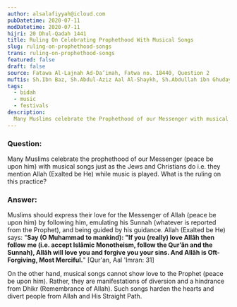 ```yaml
---
author: alsalafiyyah@icloud.com
pubDatetime: 2020-07-11
modDatetime: 2020-07-11
hijri: 20 Dhul-Qadah 1441
title: Ruling On Celebrating Prophethood With Musical Songs
slug: ruling-on-prophethood-songs
trans: ruling-on-prophethood-songs
featured: false
draft: false
source: Fatawa Al-Lajnah Ad-Da’imah, Fatwa no. 18440, Question 2
muftis: Sh.Ibn Baz, Sh.Abdul-Aziz Aal Al-Shaykh, Sh.Abdullah ibn Ghudayyan, Sh.Salih Fawzan, Sh. Bakr Abu Zayd
tags:
  - bidah
  - music
  - festivals
description:
  Many Muslims celebrate the Prophethood of our Messenger with musical songs just as the Jews and Christians do. They mention Allah while music is played.
---
```


### Question: 

Many Muslims celebrate the prophethood of our Messenger (peace be upon him) with musical songs just as the Jews and Christians do i.e. they mention Allah (Exalted be He) while music is played. What is the ruling on this practice? 

### Answer: 

Muslims should express their love for the Messenger of Allah (peace be upon him) by following him, emulating his Sunnah (whatever is reported from the Prophet), and being guided by his guidance. Allah (Exalted be He) says: "**Say (O Muhammad to mankind): "If you (really) love Allâh then follow me (i.e. accept Islâmic Monotheism, follow the Qur’ân and the Sunnah), Allâh will love you and forgive you your sins. And Allâh is Oft-Forgiving, Most Merciful.**" [Qur'an, Aal 'Imran: 31]

On the other hand, musical songs cannot show love to the Prophet (peace be upon him). Rather, they are manifestations of diversion and a hindrance from Dhikr (Remembrance of Allah). Such songs harden the hearts and divert people from Allah and His Straight Path.
